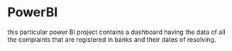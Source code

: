 # PowerBI

this particular power BI project contains a dashboard having the data of all the complaints that are registered in banks and their dates of resolving.
